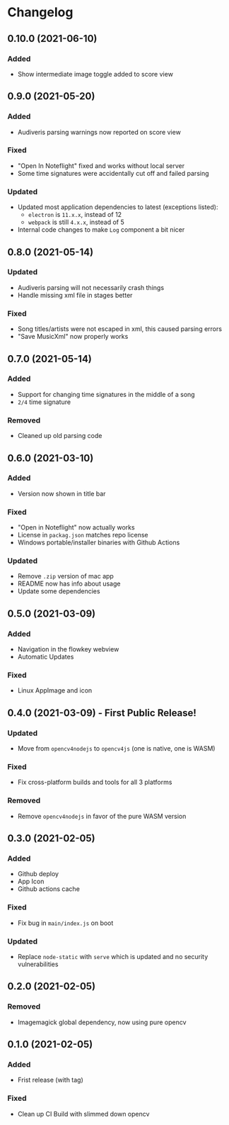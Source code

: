 # Changelog

## 0.10.0 (2021-06-10)

### Added

- Show intermediate image toggle added to score view

## 0.9.0 (2021-05-20)

### Added

- Audiveris parsing warnings now reported on score view

### Fixed

- "Open In Noteflight" fixed and works without local server
- Some time signatures were accidentally cut off and failed parsing

### Updated

- Updated most application dependencies to latest (exceptions listed):
  - `electron` is `11.x.x`, instead of 12
  - `webpack` is still `4.x.x`, instead of 5
- Internal code changes to make `Log` component a bit nicer

## 0.8.0 (2021-05-14)

### Updated

- Audiveris parsing will not necessarily crash things
- Handle missing xml file in stages better

### Fixed

- Song titles/artists were not escaped in xml, this caused parsing errors
- "Save MusicXml" now properly works

## 0.7.0 (2021-05-14)

### Added

- Support for changing time signatures in the middle of a song
- `2/4` time signature

### Removed

- Cleaned up old parsing code

## 0.6.0 (2021-03-10)

### Added

- Version now shown in title bar

### Fixed

- "Open in Noteflight" now actually works
- License in `packag.json` matches repo license
- Windows portable/installer binaries with Github Actions

### Updated

- Remove `.zip` version of mac app
- README now has info about usage
- Update some dependencies

## 0.5.0 (2021-03-09)

### Added

- Navigation in the flowkey webview
- Automatic Updates

### Fixed

- Linux AppImage and icon

## 0.4.0 (2021-03-09) - First Public Release!

### Updated

- Move from `opencv4nodejs` to `opencv4js` (one is native, one is WASM)

### Fixed

- Fix cross-platform builds and tools for all 3 platforms

### Removed

- Remove `opencv4nodejs` in favor of the pure WASM version

## 0.3.0 (2021-02-05)

### Added

- Github deploy
- App Icon
- Github actions cache

### Fixed

- Fix bug in `main/index.js` on boot

### Updated

- Replace `node-static` with `serve` which is updated and no security vulnerabilities

## 0.2.0 (2021-02-05)

### Removed

- Imagemagick global dependency, now using pure opencv

## 0.1.0 (2021-02-05)

### Added

- Frist release (with tag)

### Fixed

- Clean up CI Build with slimmed down opencv
